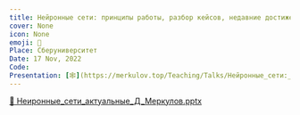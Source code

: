 ```yaml
---
title: Нейронные сети: принципы работы, разбор кейсов, недавние достижения.
cover: None
icon: None
emoji: 🧠
Place: Сберуниверситет
Date: 17 Nov, 2022
Code: 
Presentation: [🕸](https://merkulov.top/Teaching/Talks/Нейронные_сети:_принципы_работы,_разбор_кейсов,_недавние_достижения./Неиронные_сети_актуальные_Д_Меркулов.pptx)
---
```


[📎 Неиронные_сети_актуальные_Д_Меркулов.pptx](https://merkulov.top/Teaching/Talks/Нейронные_сети__принципы_работы,_разбор_кейсов,_недавние_достижения._/Неиронные_сети_актуальные_Д_Меркулов.pptx)

